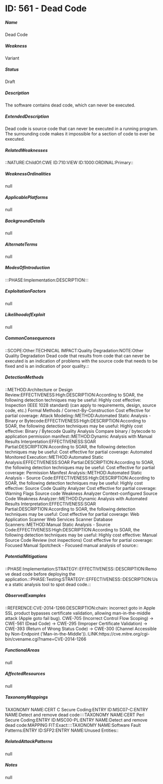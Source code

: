 # ID: 561 - Dead Code
<h5>Name</h5>Dead Code
<h5>Weakness</h5>Variant
<h5>Status</h5>Draft
<h5>Description</h5>The software contains dead code, which can never be executed.
<h5>ExtendedDescription</h5>Dead code is source code that can never be executed in a running program. The surrounding code makes it impossible for a section of code to ever be executed.
<h5>RelatedWeaknesses</h5>::NATURE:ChildOf:CWE ID:710:VIEW ID:1000:ORDINAL:Primary::
<h5>WeaknessOrdinalities</h5>null
<h5>ApplicablePlatforms</h5>null
<h5>BackgroundDetails</h5>null
<h5>AlternateTerms</h5>null
<h5>ModesOfIntroduction</h5>:::PHASE:Implementation:DESCRIPTION:::
<h5>ExploitationFactors</h5>null
<h5>LikelihoodofExploit</h5>null
<h5>CommonConsequences</h5>::SCOPE:Other:TECHNICAL IMPACT:Quality Degradation:NOTE:Other Quality Degradation Dead code that results from code that can never be executed is an indication of problems with the source code that needs to be fixed and is an indication of poor quality.::
<h5>DetectionMethods</h5>::METHOD:Architecture or Design Review:EFFECTIVENESS:High:DESCRIPTION:According to SOAR, the following detection techniques may be useful: Highly cost effective: Inspection (IEEE 1028 standard) (can apply to requirements, design, source code, etc.) Formal Methods / Correct-By-Construction Cost effective for partial coverage: Attack Modeling::METHOD:Automated Static Analysis - Binary or Bytecode:EFFECTIVENESS:High:DESCRIPTION:According to SOAR, the following detection techniques may be useful: Highly cost effective: Binary / Bytecode Quality Analysis Compare binary / bytecode to application permission manifest::METHOD:Dynamic Analysis with Manual Results Interpretation:EFFECTIVENESS:SOAR Partial:DESCRIPTION:According to SOAR, the following detection techniques may be useful: Cost effective for partial coverage: Automated Monitored Execution::METHOD:Automated Static Analysis:EFFECTIVENESS:SOAR Partial:DESCRIPTION:According to SOAR, the following detection techniques may be useful: Cost effective for partial coverage: Permission Manifest Analysis::METHOD:Automated Static Analysis - Source Code:EFFECTIVENESS:High:DESCRIPTION:According to SOAR, the following detection techniques may be useful: Highly cost effective: Source Code Quality Analyzer Cost effective for partial coverage: Warning Flags Source code Weakness Analyzer Context-configured Source Code Weakness Analyzer::METHOD:Dynamic Analysis with Automated Results Interpretation:EFFECTIVENESS:SOAR Partial:DESCRIPTION:According to SOAR, the following detection techniques may be useful: Cost effective for partial coverage: Web Application Scanner Web Services Scanner Database Scanners::METHOD:Manual Static Analysis - Source Code:EFFECTIVENESS:High:DESCRIPTION:According to SOAR, the following detection techniques may be useful: Highly cost effective: Manual Source Code Review (not inspections) Cost effective for partial coverage: Focused Manual Spotcheck - Focused manual analysis of source::
<h5>PotentialMitigations</h5>::PHASE:Implementation:STRATEGY::EFFECTIVENESS::DESCRIPTION:Remove dead code before deploying the application.::PHASE:Testing:STRATEGY::EFFECTIVENESS::DESCRIPTION:Use a static analysis tool to spot dead code.::
<h5>ObservedExamples</h5>::REFERENCE:CVE-2014-1266:DESCRIPTION:chain: incorrect goto in Apple SSL product bypasses certificate validation, allowing man-in-the-middle attack (Apple goto fail bug). CWE-705 (Incorrect Control Flow Scoping) -> CWE-561 (Dead Code) -> CWE-295 (Improper Certificate Validation) -> CWE-393 (Return of Wrong Status Code) -> CWE-300 (Channel Accessible by Non-Endpoint ('Man-in-the-Middle')).:LINK:https://cve.mitre.org/cgi-bin/cvename.cgi?name=CVE-2014-1266
<h5>FunctionalAreas</h5>null
<h5>AffectedResources</h5>null
<h5>TaxonomyMappings</h5>TAXONOMY NAME:CERT C Secure Coding:ENTRY ID:MSC07-C:ENTRY NAME:Detect and remove dead code::::TAXONOMY NAME:CERT Perl Secure Coding:ENTRY ID:MSC00-PL:ENTRY NAME:Detect and remove dead code:MAPPING FIT:Exact::::TAXONOMY NAME:Software Fault Patterns:ENTRY ID:SFP2:ENTRY NAME:Unused Entities::
<h5>RelatedAttackPatterns</h5>null
<h5>Notes</h5>null

